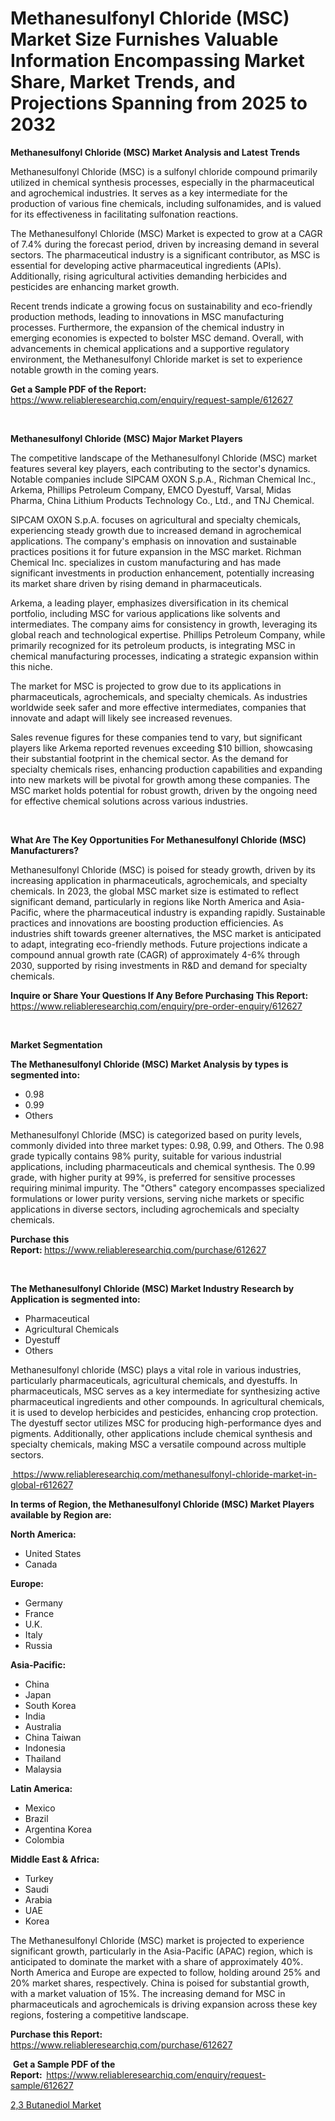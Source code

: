 <p><h1>Methanesulfonyl Chloride (MSC) Market Size Furnishes Valuable Information Encompassing Market Share, Market Trends, and Projections Spanning from 2025 to 2032</h1></p><p><strong>Methanesulfonyl Chloride (MSC) Market Analysis and Latest Trends</strong></p>
<p><p>Methanesulfonyl Chloride (MSC) is a sulfonyl chloride compound primarily utilized in chemical synthesis processes, especially in the pharmaceutical and agrochemical industries. It serves as a key intermediate for the production of various fine chemicals, including sulfonamides, and is valued for its effectiveness in facilitating sulfonation reactions.</p><p>The Methanesulfonyl Chloride (MSC) Market is expected to grow at a CAGR of 7.4% during the forecast period, driven by increasing demand in several sectors. The pharmaceutical industry is a significant contributor, as MSC is essential for developing active pharmaceutical ingredients (APIs). Additionally, rising agricultural activities demanding herbicides and pesticides are enhancing market growth. </p><p>Recent trends indicate a growing focus on sustainability and eco-friendly production methods, leading to innovations in MSC manufacturing processes. Furthermore, the expansion of the chemical industry in emerging economies is expected to bolster MSC demand. Overall, with advancements in chemical applications and a supportive regulatory environment, the Methanesulfonyl Chloride market is set to experience notable growth in the coming years.</p></p>
<p><strong>Get a Sample PDF of the Report:&nbsp;</strong> <a href="https://www.reliableresearchiq.com/enquiry/request-sample/612627?utm_campaign=104&utm_medium=2&utm_source=Github&utm_content=ia&utm_term=05022025&utm_id=methanesulfonyl-chloride-msc">https://www.reliableresearchiq.com/enquiry/request-sample/612627</a></p>
<p>&nbsp;</p>
<p><strong>Methanesulfonyl Chloride (MSC) Major Market Players</strong></p>
<p><p>The competitive landscape of the Methanesulfonyl Chloride (MSC) market features several key players, each contributing to the sector's dynamics. Notable companies include SIPCAM OXON S.p.A., Richman Chemical Inc., Arkema, Phillips Petroleum Company, EMCO Dyestuff, Varsal, Midas Pharma, China Lithium Products Technology Co., Ltd., and TNJ Chemical.</p><p>SIPCAM OXON S.p.A. focuses on agricultural and specialty chemicals, experiencing steady growth due to increased demand in agrochemical applications. The company's emphasis on innovation and sustainable practices positions it for future expansion in the MSC market. Richman Chemical Inc. specializes in custom manufacturing and has made significant investments in production enhancement, potentially increasing its market share driven by rising demand in pharmaceuticals.</p><p>Arkema, a leading player, emphasizes diversification in its chemical portfolio, including MSC for various applications like solvents and intermediates. The company aims for consistency in growth, leveraging its global reach and technological expertise. Phillips Petroleum Company, while primarily recognized for its petroleum products, is integrating MSC in chemical manufacturing processes, indicating a strategic expansion within this niche.</p><p>The market for MSC is projected to grow due to its applications in pharmaceuticals, agrochemicals, and specialty chemicals. As industries worldwide seek safer and more effective intermediates, companies that innovate and adapt will likely see increased revenues. </p><p>Sales revenue figures for these companies tend to vary, but significant players like Arkema reported revenues exceeding $10 billion, showcasing their substantial footprint in the chemical sector. As the demand for specialty chemicals rises, enhancing production capabilities and expanding into new markets will be pivotal for growth among these companies. The MSC market holds potential for robust growth, driven by the ongoing need for effective chemical solutions across various industries.</p></p>
<p>&nbsp;</p>
<p><strong>What Are The Key Opportunities For Methanesulfonyl Chloride (MSC) Manufacturers?</strong></p>
<p><p>Methanesulfonyl Chloride (MSC) is poised for steady growth, driven by its increasing application in pharmaceuticals, agrochemicals, and specialty chemicals. In 2023, the global MSC market size is estimated to reflect significant demand, particularly in regions like North America and Asia-Pacific, where the pharmaceutical industry is expanding rapidly. Sustainable practices and innovations are boosting production efficiencies. As industries shift towards greener alternatives, the MSC market is anticipated to adapt, integrating eco-friendly methods. Future projections indicate a compound annual growth rate (CAGR) of approximately 4-6% through 2030, supported by rising investments in R&D and demand for specialty chemicals.</p></p>
<p><strong>Inquire or Share Your Questions If Any Before Purchasing This Report:</strong> <a href="https://www.reliableresearchiq.com/enquiry/pre-order-enquiry/612627?utm_campaign=104&utm_medium=2&utm_source=Github&utm_content=ia&utm_term=05022025&utm_id=methanesulfonyl-chloride-msc">https://www.reliableresearchiq.com/enquiry/pre-order-enquiry/612627</a></p>
<p>&nbsp;</p>
<p><strong>Market Segmentation</strong></p>
<p><strong>The Methanesulfonyl Chloride (MSC) Market Analysis by types is segmented into:</strong></p>
<p><ul><li>0.98</li><li>0.99</li><li>Others</li></ul></p>
<p><p>Methanesulfonyl Chloride (MSC) is categorized based on purity levels, commonly divided into three market types: 0.98, 0.99, and Others. The 0.98 grade typically contains 98% purity, suitable for various industrial applications, including pharmaceuticals and chemical synthesis. The 0.99 grade, with higher purity at 99%, is preferred for sensitive processes requiring minimal impurity. The "Others" category encompasses specialized formulations or lower purity versions, serving niche markets or specific applications in diverse sectors, including agrochemicals and specialty chemicals.</p></p>
<p><strong>Purchase this Report:&nbsp;</strong><a href="https://www.reliableresearchiq.com/purchase/612627?utm_campaign=104&utm_medium=2&utm_source=Github&utm_content=ia&utm_term=05022025&utm_id=methanesulfonyl-chloride-msc">https://www.reliableresearchiq.com/purchase/612627</a></p>
<p>&nbsp;</p>
<p><strong>The Methanesulfonyl Chloride (MSC) Market Industry Research by Application is segmented into:</strong></p>
<p><ul><li>Pharmaceutical</li><li>Agricultural Chemicals</li><li>Dyestuff</li><li>Others</li></ul></p>
<p><p>Methanesulfonyl chloride (MSC) plays a vital role in various industries, particularly pharmaceuticals, agricultural chemicals, and dyestuffs. In pharmaceuticals, MSC serves as a key intermediate for synthesizing active pharmaceutical ingredients and other compounds. In agricultural chemicals, it is used to develop herbicides and pesticides, enhancing crop protection. The dyestuff sector utilizes MSC for producing high-performance dyes and pigments. Additionally, other applications include chemical synthesis and specialty chemicals, making MSC a versatile compound across multiple sectors.</p></p>
<p><a href="https://www.reliableresearchiq.com/methanesulfonyl-chloride-market-in-global-r612627?utm_campaign=104&utm_medium=2&utm_source=Github&utm_content=ia&utm_term=05022025&utm_id=methanesulfonyl-chloride-msc">&nbsp;https://www.reliableresearchiq.com/methanesulfonyl-chloride-market-in-global-r612627</a></p>
<p><strong>In terms of Region, the Methanesulfonyl Chloride (MSC) Market Players available by Region are:</strong></p>
<p>
    <p> <strong> North America: </strong>
        <ul>
            <li>United States</li>
            <li>Canada</li>
        </ul>
        </p> 
    <p> <strong> Europe: </strong>
        <ul>
            <li>Germany</li>
            <li>France</li>
            <li>U.K.</li>
            <li>Italy</li>
            <li>Russia</li>
        </ul>
        </p> 
    <p> <strong> Asia-Pacific: </strong>
        <ul>
            <li>China</li>
            <li>Japan</li>
            <li>South Korea</li>
            <li>India</li>
            <li>Australia</li>
            <li>China Taiwan</li>
            <li>Indonesia</li>
            <li>Thailand</li>
            <li>Malaysia</li>
        </ul>
        </p> 
    <p> <strong> Latin America: </strong>
        <ul>
            <li>Mexico</li>
            <li>Brazil</li>
            <li>Argentina Korea</li>
            <li>Colombia</li>
        </ul>
        </p> 
    <p> <strong> Middle East & Africa: </strong>
        <ul>
            <li>Turkey</li>
            <li>Saudi</li>
            <li>Arabia</li>
            <li>UAE</li>
            <li>Korea</li>
        </ul>
    </p>
    </p>
<p><p>The Methanesulfonyl Chloride (MSC) market is projected to experience significant growth, particularly in the Asia-Pacific (APAC) region, which is anticipated to dominate the market with a share of approximately 40%. North America and Europe are expected to follow, holding around 25% and 20% market shares, respectively. China is poised for substantial growth, with a market valuation of 15%. The increasing demand for MSC in pharmaceuticals and agrochemicals is driving expansion across these key regions, fostering a competitive landscape.</p></p>
<p><strong>Purchase this Report: </strong><a href="https://www.reliableresearchiq.com/purchase/612627?utm_campaign=104&utm_medium=2&utm_source=Github&utm_content=ia&utm_term=05022025&utm_id=methanesulfonyl-chloride-msc">https://www.reliableresearchiq.com/purchase/612627</a></p>
<p>&nbsp;<strong>Get a Sample PDF of the Report:&nbsp;&nbsp;</strong><a href="https://www.reliableresearchiq.com/enquiry/request-sample/612627?utm_campaign=104&utm_medium=2&utm_source=Github&utm_content=ia&utm_term=05022025&utm_id=methanesulfonyl-chloride-msc">https://www.reliableresearchiq.com/enquiry/request-sample/612627</a></p>
<p><strong></strong></p>
<p><p><a href="https://github.com/iceknahomi/Market-Research-Report-List-1/blob/main/23-butanediol-market.md?utm_campaign=104&utm_medium=2&utm_source=Github&utm_content=ia&utm_term=05022025&utm_id=methanesulfonyl-chloride-msc">2,3 Butanediol Market</a></p></p>